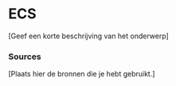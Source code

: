 # ECS
[Geef een korte beschrijving van het onderwerp]




### Sources
[Plaats hier de bronnen die je hebt gebruikt.]

